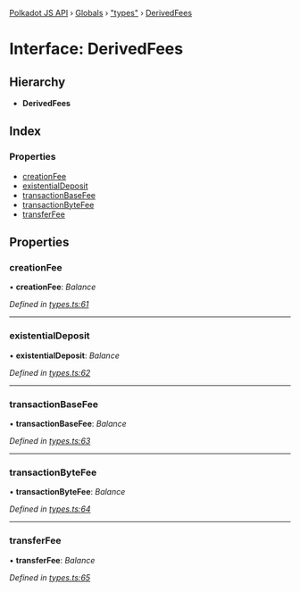 [Polkadot JS API](../README.md) › [Globals](../globals.md) › ["types"](../modules/_types_.md) › [DerivedFees](_types_.derivedfees.md)

# Interface: DerivedFees

## Hierarchy

* **DerivedFees**

## Index

### Properties

* [creationFee](_types_.derivedfees.md#creationfee)
* [existentialDeposit](_types_.derivedfees.md#existentialdeposit)
* [transactionBaseFee](_types_.derivedfees.md#transactionbasefee)
* [transactionByteFee](_types_.derivedfees.md#transactionbytefee)
* [transferFee](_types_.derivedfees.md#transferfee)

## Properties

###  creationFee

• **creationFee**: *Balance*

*Defined in [types.ts:61](https://github.com/polkadot-js/api/blob/5b5d0a3fb8/packages/api-derive/src/types.ts#L61)*

___

###  existentialDeposit

• **existentialDeposit**: *Balance*

*Defined in [types.ts:62](https://github.com/polkadot-js/api/blob/5b5d0a3fb8/packages/api-derive/src/types.ts#L62)*

___

###  transactionBaseFee

• **transactionBaseFee**: *Balance*

*Defined in [types.ts:63](https://github.com/polkadot-js/api/blob/5b5d0a3fb8/packages/api-derive/src/types.ts#L63)*

___

###  transactionByteFee

• **transactionByteFee**: *Balance*

*Defined in [types.ts:64](https://github.com/polkadot-js/api/blob/5b5d0a3fb8/packages/api-derive/src/types.ts#L64)*

___

###  transferFee

• **transferFee**: *Balance*

*Defined in [types.ts:65](https://github.com/polkadot-js/api/blob/5b5d0a3fb8/packages/api-derive/src/types.ts#L65)*
